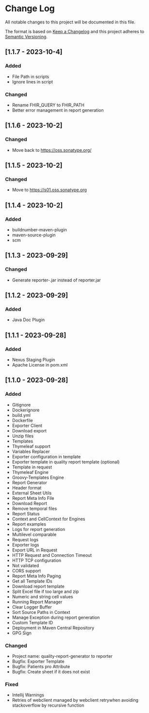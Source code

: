 # Change Log
All notable changes to this project will be documented in this file.

The format is based on [Keep a Changelog](http://keepachangelog.com/)
and this project adheres to [Semantic Versioning](http://semver.org/).

## [1.1.7 - 2023-10-4]
### Added
- File Path in scripts
- Ignore lines in script

### Changed
- Rename FHIR_QUERY to FHIR_PATH
- Better error management in report generation

## [1.1.6 - 2023-10-2]
### Changed
- Move back to https://oss.sonatype.org/

## [1.1.5 - 2023-10-2]
### Changed
- Move to https://s01.oss.sonatype.org

## [1.1.4 - 2023-10-2]
### Added
- buildnumber-maven-plugin
- maven-source-plugin
- scm

## [1.1.3 - 2023-09-29]
### Changed
- Generate reporter-<version>.jar instead of reporter.jar

## [1.1.2 - 2023-09-29]
### Added
- Java Doc Plugin

## [1.1.1 - 2023-09-28]
### Added
- Nexus Staging Plugin
- Apache License in pom.xml

## [1.1.0 - 2023-09-28]
### Added
- Gitignore
- Dockerignore
- build.yml
- Dockerfile
- Exporter Client
- Download export
- Unzip files
- Templates
- Thymeleaf support
- Variables Replacer
- Exporter configuration in template
- Exporter template in quality report template (optional)
- Template in request
- Thymeleaf Engine
- Groovy-Templates Engine
- Report Generator
- Header format
- External Sheet Utils
- Report Meta Info File 
- Download Report
- Remove temporal files
- Report Status
- Context and CellContext for Engines
- Report examples
- Logs for report generation
- Multilevel comparable
- Request logs
- Exporter logs
- Export URL in Request
- HTTP Request and Connection Timeout
- HTTP TCP configuration
- Not validated
- CORS support
- Report Meta Info Paging
- Get all Template IDs
- Download report template
- Split Excel file if too large and zip
- Numeric and string cell values
- Running Report Manager
- Clear Logger Buffer
- Sort Source Paths in Context
- Manage Exception during report generation
- Custom Template ID
- Deployment in Maven Central Repository
- GPG Sign


### Changed
- Project name: quality-report-generator to reporter
- Bugfix: Exporter Template
- Bugfix: Patients pro Attribute
- Bugfix: Create sheet if it does not exist

### Fixed
- Intellij Warnings
- Retries of webclient managed by webclient retrywhen avoiding stackoverflow by recursive function

